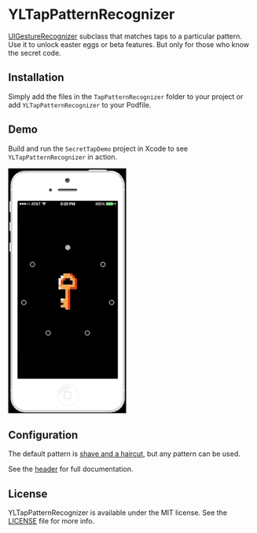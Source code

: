 # YLTapPatternRecognizer

[UIGestureRecognizer](http://developer.apple.com/library/ios/#documentation/uikit/reference/UIGestureRecognizer_Class/Reference/Reference.html) subclass that matches taps to a particular pattern.
Use it to unlock easter eggs or beta features. But only for those who know the secret code.

## Installation

Simply add the files in the `TapPatternRecognizer` folder to your project or add `YLTapPatternRecognizer` to your Podfile.

## Demo

Build and run the `SecretTapDemo` project in Xcode to see `YLTapPatternRecognizer` in action.

![demo recording](demo/secret-tap.gif)

## Configuration

The default pattern is [shave and a haircut](http://en.wikipedia.org/wiki/Shave_and_a_Haircut), but any pattern can be used.

See the [header](TapPatternRecognizer/YLTapPatternRecognizer.h) for full documentation.

## License

YLTapPatternRecognizer is available under the MIT license. See the [LICENSE](LICENSE) file for more info.
